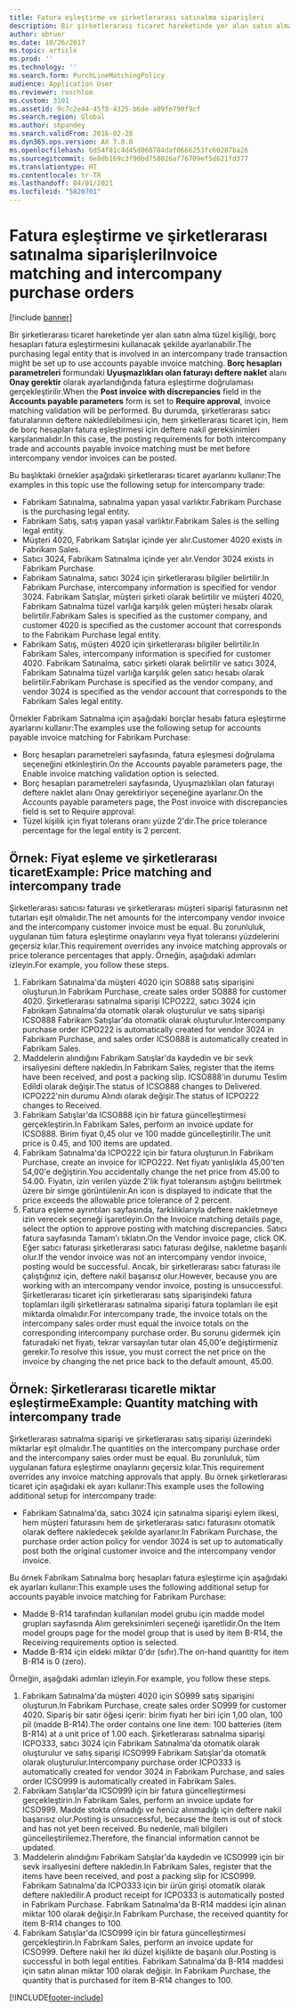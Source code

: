 ```yaml
---
title: Fatura eşleştirme ve şirketlerarası satınalma siparişleri
description: Bir şirketlerarası ticaret hareketinde yer alan satın alma tüzel kişiliği, borç hesapları fatura eşleştirmesini kullanacak şekilde ayarlanabilir. Bu durumda, şirketlerarası satıcı faturalarının deftere nakledilebilmesi için, hem şirketlerarası ticaret için, hem de borç hesapları fatura eşleştirmesi için deftere nakil gereksinimleri karşılanmalıdır.
author: abruer
ms.date: 10/26/2017
ms.topic: article
ms.prod: ''
ms.technology: ''
ms.search.form: PurchLineMatchingPolicy
audience: Application User
ms.reviewer: roschlom
ms.custom: 3101
ms.assetid: 9c7c2e44-45f8-4325-b6de-a09fe790f9cf
ms.search.region: Global
ms.author: shpandey
ms.search.validFrom: 2016-02-28
ms.dyn365.ops.version: AX 7.0.0
ms.openlocfilehash: 6d54f81c4d45d060784daf0666253fc60287ba26
ms.sourcegitcommit: 0e8db169c3f90bd750826af76709ef5d621fd377
ms.translationtype: HT
ms.contentlocale: tr-TR
ms.lasthandoff: 04/01/2021
ms.locfileid: "5820701"
---
```

# <a name="invoice-matching-and-intercompany-purchase-orders"></a><span data-ttu-id="eb8b0-104">Fatura eşleştirme ve şirketlerarası satınalma siparişleri</span><span class="sxs-lookup"><span data-stu-id="eb8b0-104">Invoice matching and intercompany purchase orders</span></span>

[!include [banner](../includes/banner.md)]

<span data-ttu-id="eb8b0-105">Bir şirketlerarası ticaret hareketinde yer alan satın alma tüzel kişiliği, borç hesapları fatura eşleştirmesini kullanacak şekilde ayarlanabilir.</span><span class="sxs-lookup"><span data-stu-id="eb8b0-105">The purchasing legal entity that is involved in an intercompany trade transaction might be set up to use accounts payable invoice matching.</span></span> <span data-ttu-id="eb8b0-106">**Borç hesapları parametreleri** formundaki **Uyuşmazlıkları olan faturayı deftere naklet** alanı **Onay gerektir** olarak ayarlandığında fatura eşleştirme doğrulaması gerçekleştirilir.</span><span class="sxs-lookup"><span data-stu-id="eb8b0-106">When the **Post invoice with discrepancies** field in the **Accounts payable parameters** form is set to **Require approval**, invoice matching validation will be performed.</span></span> <span data-ttu-id="eb8b0-107">Bu durumda, şirketlerarası satıcı faturalarının deftere nakledilebilmesi için, hem şirketlerarası ticaret için, hem de borç hesapları fatura eşleştirmesi için deftere nakil gereksinimleri karşılanmalıdır.</span><span class="sxs-lookup"><span data-stu-id="eb8b0-107">In this case, the posting requirements for both intercompany trade and accounts payable invoice matching must be met before intercompany vendor invoices can be posted.</span></span>

<span data-ttu-id="eb8b0-108">Bu başlıktaki örnekler aşağıdaki şirketlerarası ticaret ayarlarını kullanır:</span><span class="sxs-lookup"><span data-stu-id="eb8b0-108">The examples in this topic use the following setup for intercompany trade:</span></span>
-   <span data-ttu-id="eb8b0-109">Fabrikam Satınalma, satınalma yapan yasal varlıktır.</span><span class="sxs-lookup"><span data-stu-id="eb8b0-109">Fabrikam Purchase is the purchasing legal entity.</span></span>
-   <span data-ttu-id="eb8b0-110">Fabrikam Satış, satış yapan yasal varlıktır.</span><span class="sxs-lookup"><span data-stu-id="eb8b0-110">Fabrikam Sales is the selling legal entity.</span></span>
-   <span data-ttu-id="eb8b0-111">Müşteri 4020, Fabrikam Satışlar içinde yer alır.</span><span class="sxs-lookup"><span data-stu-id="eb8b0-111">Customer 4020 exists in Fabrikam Sales.</span></span>
-   <span data-ttu-id="eb8b0-112">Satıcı 3024, Fabrikam Satınalma içinde yer alır.</span><span class="sxs-lookup"><span data-stu-id="eb8b0-112">Vendor 3024 exists in Fabrikam Purchase.</span></span>
-   <span data-ttu-id="eb8b0-113">Fabrikam Satınalma, satıcı 3024 için şirketlerarası bilgiler belirtilir.</span><span class="sxs-lookup"><span data-stu-id="eb8b0-113">In Fabrikam Purchase, intercompany information is specified for vendor 3024.</span></span> <span data-ttu-id="eb8b0-114">Fabrikam Satışlar, müşteri şirketi olarak belirtilir ve müşteri 4020, Fabrikam Satınalma tüzel varlığa karşılık gelen müşteri hesabı olarak belirtilir.</span><span class="sxs-lookup"><span data-stu-id="eb8b0-114">Fabrikam Sales is specified as the customer company, and customer 4020 is specified as the customer account that corresponds to the Fabrikam Purchase legal entity.</span></span>
-   <span data-ttu-id="eb8b0-115">Fabrikam Satış, müşteri 4020 için şirketlerarası bilgiler belirtilir.</span><span class="sxs-lookup"><span data-stu-id="eb8b0-115">In Fabrikam Sales, intercompany information is specified for customer 4020.</span></span> <span data-ttu-id="eb8b0-116">Fabrikam Satınalma, satıcı şirketi olarak belirtilir ve satıcı 3024, Fabrikam Satınalma tüzel varlığa karşılık gelen satıcı hesabı olarak belirtilir.</span><span class="sxs-lookup"><span data-stu-id="eb8b0-116">Fabrikam Purchase is specified as the vendor company, and vendor 3024 is specified as the vendor account that corresponds to the Fabrikam Sales legal entity.</span></span>

<span data-ttu-id="eb8b0-117">Örnekler Fabrikam Satınalma için aşağıdaki borçlar hesabı fatura eşleştirme ayarlarını kullanır:</span><span class="sxs-lookup"><span data-stu-id="eb8b0-117">The examples use the following setup for accounts payable invoice matching for Fabrikam Purchase:</span></span>
-   <span data-ttu-id="eb8b0-118">Borç hesapları parametreleri sayfasında, fatura eşleşmesi doğrulama seçeneğini etkinleştirin.</span><span class="sxs-lookup"><span data-stu-id="eb8b0-118">On the Accounts payable parameters page, the Enable invoice matching validation option is selected.</span></span>
-   <span data-ttu-id="eb8b0-119">Borç hesapları parametreleri sayfasında, Uyuşmazlıkları olan faturayı deftere naklet alanı Onay gerektiriyor seçeneğine ayarlanır.</span><span class="sxs-lookup"><span data-stu-id="eb8b0-119">On the Accounts payable parameters page, the Post invoice with discrepancies field is set to Require approval.</span></span>
-   <span data-ttu-id="eb8b0-120">Tüzel kişilik için fiyat tolerans oranı yüzde 2'dir.</span><span class="sxs-lookup"><span data-stu-id="eb8b0-120">The price tolerance percentage for the legal entity is 2 percent.</span></span>

## <a name="example-price-matching-and-intercompany-trade"></a><span data-ttu-id="eb8b0-121"> Örnek: Fiyat eşleme ve şirketlerarası ticaret</span><span class="sxs-lookup"><span data-stu-id="eb8b0-121">Example: Price matching and intercompany trade</span></span>
<span data-ttu-id="eb8b0-122">Şirketlerarası satıcısı faturası ve şirketlerarası müşteri siparişi faturasının net tutarları eşit olmalıdır.</span><span class="sxs-lookup"><span data-stu-id="eb8b0-122">The net amounts for the intercompany vendor invoice and the intercompany customer invoice must be equal.</span></span> <span data-ttu-id="eb8b0-123">Bu zorunluluk, uygulanan tüm fatura eşleştirme onaylarını veya fiyat toleransı yüzdelerini geçersiz kılar.</span><span class="sxs-lookup"><span data-stu-id="eb8b0-123">This requirement overrides any invoice matching approvals or price tolerance percentages that apply.</span></span> <span data-ttu-id="eb8b0-124">Örneğin, aşağıdaki adımları izleyin.</span><span class="sxs-lookup"><span data-stu-id="eb8b0-124">For example, you follow these steps.</span></span>
1.  <span data-ttu-id="eb8b0-125">Fabrikam Satınalma'da müşteri 4020 için SO888 satış siparişini oluşturun.</span><span class="sxs-lookup"><span data-stu-id="eb8b0-125">In Fabrikam Purchase, create sales order SO888 for customer 4020.</span></span> <span data-ttu-id="eb8b0-126">Şirketlerarası satınalma siparişi ICPO222, satıcı 3024 için Fabrikam Satınalma'da otomatik olarak oluşturulur ve satış siparişi ICSO888 Fabrikam Satışlar'da otomatik olarak oluşturulur.</span><span class="sxs-lookup"><span data-stu-id="eb8b0-126">Intercompany purchase order ICPO222 is automatically created for vendor 3024 in Fabrikam Purchase, and sales order ICSO888 is automatically created in Fabrikam Sales.</span></span>
2.  <span data-ttu-id="eb8b0-127">Maddelerin alındığını Fabrikam Satışlar'da kaydedin ve bir sevk irsaliyesini deftere nakledin.</span><span class="sxs-lookup"><span data-stu-id="eb8b0-127">In Fabrikam Sales, register that the items have been received, and post a packing slip.</span></span> <span data-ttu-id="eb8b0-128">ICSO888'in durumu Teslim Edildi olarak değişir.</span><span class="sxs-lookup"><span data-stu-id="eb8b0-128">The status of ICSO888 changes to Delivered.</span></span> <span data-ttu-id="eb8b0-129">ICPO222'nin durumu Alındı olarak değişir.</span><span class="sxs-lookup"><span data-stu-id="eb8b0-129">The status of ICPO222 changes to Received.</span></span>
3.  <span data-ttu-id="eb8b0-130">Fabrikam Satışlar'da ICSO888 için bir fatura güncelleştirmesi gerçekleştirin.</span><span class="sxs-lookup"><span data-stu-id="eb8b0-130">In Fabrikam Sales, perform an invoice update for ICSO888.</span></span> <span data-ttu-id="eb8b0-131">Birim fiyat 0,45 olur ve 100 madde güncelleştirilir.</span><span class="sxs-lookup"><span data-stu-id="eb8b0-131">The unit price is 0.45, and 100 items are updated.</span></span>
4.  <span data-ttu-id="eb8b0-132">Fabrikam Satınalma'da ICPO222 için bir fatura oluşturun.</span><span class="sxs-lookup"><span data-stu-id="eb8b0-132">In Fabrikam Purchase, create an invoice for ICPO222.</span></span> <span data-ttu-id="eb8b0-133">Net fiyatı yanlışlıkla 45,00'ten 54,00'e değiştirin.</span><span class="sxs-lookup"><span data-stu-id="eb8b0-133">You accidentally change the net price from 45.00 to 54.00.</span></span> <span data-ttu-id="eb8b0-134">Fiyatın, izin verilen yüzde 2'lik fiyat toleransını aştığını belirtmek üzere bir simge görüntülenir.</span><span class="sxs-lookup"><span data-stu-id="eb8b0-134">An icon is displayed to indicate that the price exceeds the allowable price tolerance of 2 percent.</span></span>
5.  <span data-ttu-id="eb8b0-135">Fatura eşleme ayrıntıları sayfasında, farklılıklarıyla deftere nakletmeye izin verecek seçeneği işaretleyin.</span><span class="sxs-lookup"><span data-stu-id="eb8b0-135">On the Invoice matching details page, select the option to approve posting with matching discrepancies.</span></span> <span data-ttu-id="eb8b0-136">Satıcı fatura sayfasında Tamam'ı tıklatın.</span><span class="sxs-lookup"><span data-stu-id="eb8b0-136">On the Vendor invoice page, click OK.</span></span> <span data-ttu-id="eb8b0-137">Eğer satıcı faturası şirketlerarası satıcı faturası değilse, nakletme başarılı olur.</span><span class="sxs-lookup"><span data-stu-id="eb8b0-137">If the vendor invoice was not an intercompany vendor invoice, posting would be successful.</span></span> <span data-ttu-id="eb8b0-138">Ancak, bir şirketlerarası satıcı faturası ile çalıştığınız için, deftere nakil başarısız olur.</span><span class="sxs-lookup"><span data-stu-id="eb8b0-138">However, because you are working with an intercompany vendor invoice, posting is unsuccessful.</span></span> <span data-ttu-id="eb8b0-139">Şirketlerarası ticaret için şirketlerarası satış siparişindeki fatura toplamları ilgili şirketlerarası satınalma siparişi fatura toplamları ile eşit miktarda olmalıdır.</span><span class="sxs-lookup"><span data-stu-id="eb8b0-139">For intercompany trade, the invoice totals on the intercompany sales order must equal the invoice totals on the corresponding intercompany purchase order.</span></span> <span data-ttu-id="eb8b0-140">Bu sorunu gidermek için faturadaki net fiyatı, tekrar varsayılan tutar olan 45,00'e değiştirmeniz gerekir.</span><span class="sxs-lookup"><span data-stu-id="eb8b0-140">To resolve this issue, you must correct the net price on the invoice by changing the net price back to the default amount, 45.00.</span></span>

## <a name="example-quantity-matching-with-intercompany-trade"></a><span data-ttu-id="eb8b0-141"> Örnek: Şirketlerarası ticaretle miktar eşleştirme</span><span class="sxs-lookup"><span data-stu-id="eb8b0-141">Example: Quantity matching with intercompany trade</span></span>
<span data-ttu-id="eb8b0-142">Şirketlerarası satınalma siparişi ve şirketlerarası satış siparişi üzerindeki miktarlar eşit olmalıdır.</span><span class="sxs-lookup"><span data-stu-id="eb8b0-142">The quantities on the intercompany purchase order and the intercompany sales order must be equal.</span></span> <span data-ttu-id="eb8b0-143">Bu zorunluluk, tüm uygulanan fatura eşleştirme onaylarını geçersiz kılar.</span><span class="sxs-lookup"><span data-stu-id="eb8b0-143">This requirement overrides any invoice matching approvals that apply.</span></span> <span data-ttu-id="eb8b0-144">Bu örnek şirketlerarası ticaret için aşağıdaki ek ayarı kullanır:</span><span class="sxs-lookup"><span data-stu-id="eb8b0-144">This example uses the following additional setup for intercompany trade:</span></span>
-   <span data-ttu-id="eb8b0-145">Fabrikam Satınalma'da, satıcı 3024 için satınalma siparişi eylem ilkesi, hem müşteri faturasını hem de şirketlerarası satıcı faturasını otomatik olarak deftere nakledecek şekilde ayarlanır.</span><span class="sxs-lookup"><span data-stu-id="eb8b0-145">In Fabrikam Purchase, the purchase order action policy for vendor 3024 is set up to automatically post both the original customer invoice and the intercompany vendor invoice.</span></span>

<span data-ttu-id="eb8b0-146">Bu örnek Fabrikam Satınalma borç hesapları fatura eşleştirme için aşağıdaki ek ayarları kullanır:</span><span class="sxs-lookup"><span data-stu-id="eb8b0-146">This example uses the following additional setup for accounts payable invoice matching for Fabrikam Purchase:</span></span>
-   <span data-ttu-id="eb8b0-147">Madde B-R14 tarafından kullanılan model grubu için madde model grupları sayfasında Alım gereksinimleri seçeneği işaretlidir.</span><span class="sxs-lookup"><span data-stu-id="eb8b0-147">On the Item model groups page for the model group that is used by item B-R14, the Receiving requirements option is selected.</span></span>
-   <span data-ttu-id="eb8b0-148">Madde B-R14 için eldeki miktar 0'dır (sıfır).</span><span class="sxs-lookup"><span data-stu-id="eb8b0-148">The on-hand quantity for item B-R14 is 0 (zero).</span></span>

<span data-ttu-id="eb8b0-149">Örneğin, aşağıdaki adımları izleyin.</span><span class="sxs-lookup"><span data-stu-id="eb8b0-149">For example, you follow these steps.</span></span>
1.  <span data-ttu-id="eb8b0-150">Fabrikam Satınalma'da müşteri 4020 için SO999 satış siparişini oluşturun.</span><span class="sxs-lookup"><span data-stu-id="eb8b0-150">In Fabrikam Purchase, create sales order SO999 for customer 4020.</span></span> <span data-ttu-id="eb8b0-151">Sipariş bir satır öğesi içerir: birim fiyatı her biri için 1,00 olan, 100 pil (madde B-R14).</span><span class="sxs-lookup"><span data-stu-id="eb8b0-151">The order contains one line item: 100 batteries (item B-R14) at a unit price of 1.00 each.</span></span> <span data-ttu-id="eb8b0-152">Şirketlerarası satınalma siparişi ICPO333, satıcı 3024 için Fabrikam Satınalma'da otomatik olarak oluşturulur ve satış siparişi ICSO999 Fabrikam Satışlar'da otomatik olarak oluşturulur.</span><span class="sxs-lookup"><span data-stu-id="eb8b0-152">Intercompany purchase order ICPO333 is automatically created for vendor 3024 in Fabrikam Purchase, and sales order ICSO999 is automatically created in Fabrikam Sales.</span></span>
2.  <span data-ttu-id="eb8b0-153">Fabrikam Satışlar'da ICSO999 için bir fatura güncelleştirmesi gerçekleştirin.</span><span class="sxs-lookup"><span data-stu-id="eb8b0-153">In Fabrikam Sales, perform an invoice update for ICSO999.</span></span> <span data-ttu-id="eb8b0-154">Madde stokta olmadığı ve henüz alınmadığı için deftere nakil başarısız olur.</span><span class="sxs-lookup"><span data-stu-id="eb8b0-154">Posting is unsuccessful, because the item is out of stock and has not yet been received.</span></span> <span data-ttu-id="eb8b0-155">Bu nedenle, mali bilgileri güncelleştirilemez.</span><span class="sxs-lookup"><span data-stu-id="eb8b0-155">Therefore, the financial information cannot be updated.</span></span>
3.  <span data-ttu-id="eb8b0-156">Maddelerin alındığını Fabrikam Satışlar'da kaydedin ve ICSO999 için bir sevk irsaliyesini deftere nakledin.</span><span class="sxs-lookup"><span data-stu-id="eb8b0-156">In Fabrikam Sales, register that the items have been received, and post a packing slip for ICSO999.</span></span> <span data-ttu-id="eb8b0-157">Fabrikam Satınalma'da ICPO333 için bir ürün girişi otomatik olarak deftere nakledilir.</span><span class="sxs-lookup"><span data-stu-id="eb8b0-157">A product receipt for ICPO333 is automatically posted in Fabrikam Purchase.</span></span> <span data-ttu-id="eb8b0-158">Fabrikam Satınalma'da B-R14 maddesi için alınan miktar 100 olarak değişir.</span><span class="sxs-lookup"><span data-stu-id="eb8b0-158">In Fabrikam Purchase, the received quantity for item B-R14 changes to 100.</span></span>
4.  <span data-ttu-id="eb8b0-159">Fabrikam Satışlar'da ICSO999 için bir fatura güncelleştirmesi gerçekleştirin.</span><span class="sxs-lookup"><span data-stu-id="eb8b0-159">In Fabrikam Sales, perform an invoice update for ICSO999.</span></span> <span data-ttu-id="eb8b0-160">Deftere nakil her iki düzel kişilikte de başarılı olur.</span><span class="sxs-lookup"><span data-stu-id="eb8b0-160">Posting is successful in both legal entities.</span></span> <span data-ttu-id="eb8b0-161">Fabrikam Satınalma'da B-R14 maddesi için satın alınan miktar 100 olarak değişir. </span><span class="sxs-lookup"><span data-stu-id="eb8b0-161">In Fabrikam Purchase, the quantity that is purchased for item B-R14 changes to 100.</span></span>







[!INCLUDE[footer-include](../../includes/footer-banner.md)]